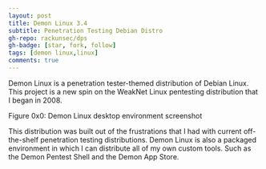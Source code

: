 ```yaml
---
layout: post
title: Demon Linux 3.4
subtitle: Penetration Testing Debian Distro
gh-repo: rackunsec/dps
gh-badge: [star, fork, follow]
tags: [demon linux,linux]
comments: true
---
```


Demon Linux is a penetration tester-themed distribution of Debian Linux. This project is a new spin on the WeakNet Linux pentesting distribution that I began in 2008. 



Figure 0x0: Demon Linux desktop environment screenshot

This distribution was built out of the frustrations that I had with current off-the-shelf penetration testing distributions. Demon Linux is also a packaged environment in which I can distribute all of my own custom tools. Such as the Demon Pentest Shell and the Demon App Store.


